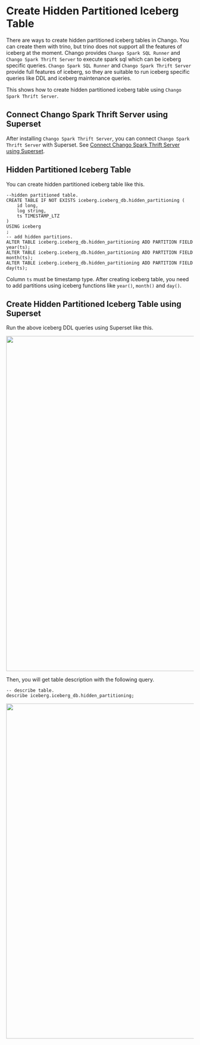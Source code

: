 # Create Hidden Partitioned Iceberg Table

There are ways to create hidden partitioned iceberg tables in Chango. You can create them with trino, but trino does not 
support all the features of iceberg at the moment. 
Chango provides `Chango Spark SQL Runner` and `Chango Spark Thrift Server` to execute spark sql which can be iceberg specific queries.
`Chango Spark SQL Runner` and `Chango Spark Thrift Server` provide full features of iceberg, so they are suitable to run iceberg 
specific queries like DDL and iceberg maintenance queries.


This shows how to create hidden partitioned iceberg table using `Chango Spark Thrift Server`.

## Connect Chango Spark Thrift Server using Superset

After installing `Chango Spark Thrift Server`, you can connect `Chango Spark Thrift Server` with Superset.
See <a href="../../user-guide/maintain-iceberg/#connect-chango-spark-thrift-server-using-superset">Connect Chango Spark Thrift Server using Superset</a>.


## Hidden Partitioned Iceberg Table

You can create hidden partitioned iceberg table like this.

```agsl
--hidden partitioned table.
CREATE TABLE IF NOT EXISTS iceberg.iceberg_db.hidden_partitioning (
    id long,
    log string,
    ts TIMESTAMP_LTZ
)
USING iceberg
;
-- add hidden partitions.
ALTER TABLE iceberg.iceberg_db.hidden_partitioning ADD PARTITION FIELD year(ts);
ALTER TABLE iceberg.iceberg_db.hidden_partitioning ADD PARTITION FIELD month(ts);
ALTER TABLE iceberg.iceberg_db.hidden_partitioning ADD PARTITION FIELD day(ts);
```

Column `ts` must be timestamp type.
After creating iceberg table, you need to add partitions using iceberg functions like `year()`, `month()` and `day()`.

## Create Hidden Partitioned Iceberg Table using Superset

Run the above iceberg DDL queries using Superset like this.

<img width="900" src="../../images/user-guide/hidden-partition.png" />

Then, you will get table description with the following query.

```agsl
-- describe table.
describe iceberg.iceberg_db.hidden_partitioning;
```

<img width="900" src="../../images/user-guide/describe-hidden-partition.png" />
